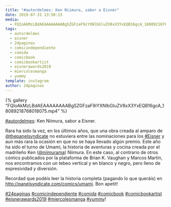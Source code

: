 ```yaml
---
title: "#autordelmes: Ken Niimura, sabor a Eisner"
date: 2019-07-31 13:50:13
media: 
  - FQIoAkMzLBdAEAAAAAAAABgSZGFzaF9iYXNlbGluZV8xX3YxEQB16gcA_18089218768018075.mp4
tags: 
  - autordelmes
  - eisner
  - 24paginas
  - comicindependiente
  - comida
  - comicbook
  - comicbookartist
  - eisnerawards2019
  - miercolesmanga
  - yummy
template: instagram
author: 24paginas
---
```


{% gallery "FQIoAkMzLBdAEAAAAAAAABgSZGFzaF9iYXNlbGluZV8xX3YxEQB16gcA_18089218768018075.mp4" %}

[#autordelmes](/etiquetas/autordelmes): Ken Niimura, sabor a Eisner.

Rara ha sido la vez, en los últimos años, que una obra creada al amparo de [@thepanelsyndicate](https://instagram.com/thepanelsyndicate) no estuviera entre las nominaciones para los [#Eisner](/etiquetas/eisner) y aun más rara la ocasión en que no se haya llevado algún premio.
Este año ha sido el turno de Umami, la historia de aventuras y cocina creada por el madrileño Ken ([@niimurama](https://instagram.com/niimurama)) Niimura. En este caso, al contrario de otros cómics publicados por la plataforma de Brian K. Vaughan y Marcos Martín, nos encontramos con un tebeo vertical y en blanco y negro, pero lleno de expresividad y diversión.

Recordad que podéis leer la historia completa (pagando lo que queráis) en <http://panelsyndicate.com/comics/umami>. Bon apetit!

[#24paginas](/etiquetas/24paginas) [#comicindependiente](/etiquetas/comicindependiente) [#comida](/etiquetas/comida) [#comicbook](/etiquetas/comicbook) [#comicbookartist](/etiquetas/comicbookartist) [#eisnerawards2019](/etiquetas/eisnerawards2019) [#miercolesmanga](/etiquetas/miercolesmanga) [#yummy](/etiquetas/yummy)!
